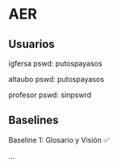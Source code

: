 # AER

## Usuarios

igfersa pswd: putospayasos

altaubo pswd: putospayasos

profesor pswd: sinpswrd

## Baselines

Baseline 1: Glosario y Visión :white_check_mark:

...
